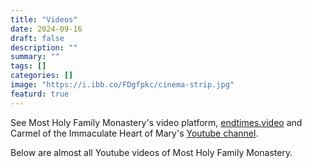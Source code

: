 ```yaml
---
title: "Videos"
date: 2024-09-16
draft: false
description: ""
summary: ""
tags: []
categories: []
image: "https://i.ibb.co/FDgfpkc/cinema-strip.jpg"
featurd: true
---
```


See Most Holy Family Monastery's video platform, [endtimes.video](https://endtimes.video) and Carmel of the Immaculate Heart of Mary's [Youtube channel](https://www.youtube.com/@TrueCatholicCarmel).

Below are almost all Youtube videos of Most Holy Family Monastery.
